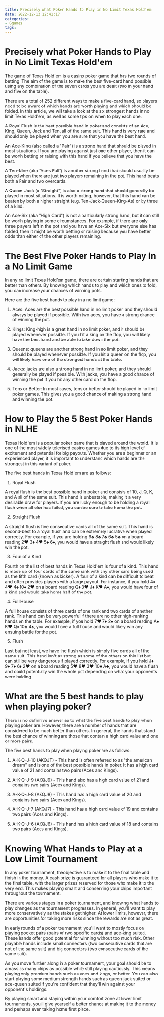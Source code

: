 ```yaml
---
title: Precisely what Poker Hands to Play in No Limit Texas Hold'em
date: 2022-12-13 12:41:17
categories:
- Ggames
tags:
---
```



#  Precisely what Poker Hands to Play in No Limit Texas Hold'em

The game of Texas Hold'em is a casino poker game that has two rounds of betting. The aim of the game is to make the best five-card hand possible using any combination of the seven cards you are dealt (two in your hand and five on the table).

There are a total of 252 different ways to make a five-card hand, so players need to be aware of which hands are worth playing and which should be folded. In this article, we will take a look at the six strongest hands in no limit Texas Hold'em, as well as some tips on when to play each one.

A Royal Flush is the best possible hand in poker and consists of an Ace, King, Queen, Jack and Ten, all of the same suit. This hand is very rare and should only be played when you are sure that you have the best hand.

An Ace-King (also called a "Pair") is a strong hand that should be played in most situations. If you are playing against just one other player, then it can be worth betting or raising with this hand if you believe that you have the best.

A Ten-Nine (aka "Aces Full") is another strong hand that should usually be played when there are just two players remaining in the pot. This hand beats both a Pair and two overcards.

A Queen-Jack (a "Straight") is also a strong hand that should generally be played in most situations. It is worth noting, however, that this hand can be beaten by both a higher straight (e.g. Ten-Jack-Queen-King-As) or by three of a kind.

An Ace-Six (aka "High Card") is not a particularly strong hand, but it can still be worth playing in some circumstances. For example, if there are only three players left in the pot and you have an Ace-Six but everyone else has folded, then it might be worth betting or raising because you have better odds than either of the other players remaining.

#  The Best Five Poker Hands to Play in a No Limit Game 

In any no limit Texas Hold’em game, there are certain starting hands that are better than others. By knowing which hands to play and which ones to fold, you can increase your chances of winning pots.

Here are the five best hands to play in a no limit game:

1. Aces: Aces are the best possible hand in no limit poker, and they should always be played if possible. With two aces, you have a strong chance of winning the pot.

2. Kings: King-high is a great hand in no limit poker, and it should be played whenever possible. If you hit a king on the flop, you will likely have the best hand and be able to take down the pot.

3. Queens: queens are another strong hand in no limit poker, and they should be played whenever possible. If you hit a queen on the flop, you will likely have one of the strongest hands at the table.

4. Jacks: jacks are also a strong hand in no limit poker, and they should generally be played if possible. With jacks, you have a good chance of winning the pot if you hit any other card on the flop.

5. Tens or Better: In most cases, tens or better should be played in no limit poker games. This gives you a good chance of making a strong hand and winning the pot.

#  How to Play the 5 Best Poker Hands in NLHE

Texas Hold'em is a popular poker game that is played around the world. It is one of the most widely televised casino games due to its high level of excitement and potential for big payouts. Whether you are a beginner or an experienced player, it is important to understand which hands are the strongest in this variant of poker.

The five best hands in Texas Hold'em are as follows:


1) Royal Flush

A royal flush is the best possible hand in poker and consists of 10, J, Q, K, and A all of the same suit. This hand is unbeatable, making it a very desirable draw for players. If you are lucky enough to be holding a royal flush when all else has failed, you can be sure to take home the pot.


2) Straight Flush

A straight flush is five consecutive cards all of the same suit. This hand is second-best to a royal flush and can be extremely lucrative when played correctly. For example, if you are holding 9♣ 8♣ 7♣ 6♣ 5♣ on a board reading 2♥ 3♦ 4♥ 5♠ 6♦, you would have a straight flush and would likely win the pot.


3) Four of a Kind

Fourth on the list of best hands in Texas Hold'em is four of a kind. This hand is made up of four cards of the same rank with any other card being used as the fifth card (known as kicker). A four of a kind can be difficult to beat and often provides players with a large payout. For instance, if you hold 4♦ 4♥ 4♠ 10♦ 2♥ on a board reading Q♦ 3♥ J♦ K♥ A♦, you would have four of a kind and would take home half of the pot.


4) Full House

A full house consists of three cards of one rank and two cards of another rank. This hand can be very powerful if there are no other high-ranking hands on the table. For example, if you hold 7♥ 7♦ 2♠ on a board reading A♠ K♥ Q♦ 10♣ 4♠, you would have a full house and would likely win any ensuing battle for the pot.


5) Flush

Last but not least, we have the flush which is simply five cards all of the same suit. This hand isn't as strong as some of the others on this list but can still be very dangerous if played correctly. For example, if you hold J♦ 9♦ 7♦ 6♦ 2♥ on a board reading 5♥ 8♥ 3♥ 10♣ A♣, you would have a flush and could potentially win the whole pot depending on what your opponents were holding.

#  What are the 5 best hands to play when playing poker?

There is no definitive answer as to what the five best hands to play when playing poker are. However, there are a number of hands that are considered to be much better than others. In general, the hands that stand the best chance of winning are those that contain a high card value and one or more pairs.

The five best hands to play when playing poker are as follows:


1) A-K-Q-J-10 (AKQJT) - This hand is often referred to as "the american dream" and is one of the best possible hands in poker. It has a high card value of 21 and contains two pairs (Aces and Kings).

2) A-K-Q-J-9 (AKQJ9) - This hand also has a high card value of 21 and contains two pairs (Aces and Kings).

3) A-K-Q-J-8 (AKQJ8) - This hand has a high card value of 20 and contains two pairs (Aces and Kings).

4) A-K-Q-J-7 (AKQJ7) - This hand has a high card value of 19 and contains two pairs (Aces and Kings).

5) A-K-Q-J-6 (AKQJ6) - This hand has a high card value of 18 and contains two pairs (Aces and Kings).

#  Knowing What Hands to Play at a Low Limit Tournament

In any poker tournament, theobjective is to make it to the final table and finish in the money. A cash prize is guaranteed for all players who make it to the final table, with the larger prizes reserved for those who make it to the very end. This makes playing smart and conserving your chips important throughout the tournament.

There are various stages in a poker tournament, and knowing what hands to play changes as the tournament progresses. In general, you'll want to play more conservatively as the stakes get higher. At lower limits, however, there are opportunities for taking more risks since the rewards are not as great.

In early rounds of a poker tournament, you'll want to mostly focus on playing pocket pairs (pairs of two specific cards) and ace-king suited. These hands offer good potential for winning without too much risk. Other playable hands include small connectors (two consecutive cards that are not of the same suit) and big connectors (two consecutive cards of the same suit).

As you move further along in a poker tournament, your goal should be to amass as many chips as possible while still playing cautiously. This means playing only premium hands such as aces and kings, or better. You can also start playing some medium strength hands such as queen-jack suited or ace-queen suited if you're confident that they'll win against your opponent's holdings.

By playing smart and staying within your comfort zone at lower limit tournaments, you'll give yourself a better chance at making it to the money and perhaps even taking home first place.